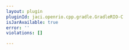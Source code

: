 ```yaml
---
layout: plugin
pluginId: jaci.openrio.cpp.gradle.GradleRIO-C
isJarAvailable: true
error: ''
violations: []

---
```

